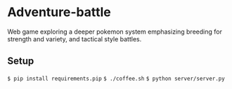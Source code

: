 # Adventure-battle


Web game exploring a deeper pokemon system emphasizing breeding for strength and variety, and tactical style battles.


## Setup

`$ pip install requirements.pip`
`$ ./coffee.sh`
`$ python server/server.py`
